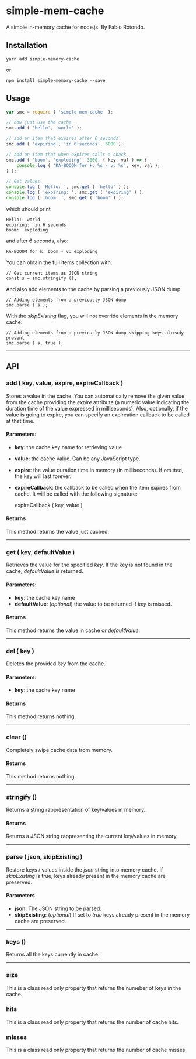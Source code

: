 # simple-mem-cache

A simple in-memory cache for node.js.
By Fabio Rotondo.

## Installation

    yarn add simple-memory-cache

or

    npm install simple-memory-cache --save


## Usage

```javascript
var smc = require ( 'simple-mem-cache' );

// now just use the cache
smc.add ( 'hello', 'world' );

// add an item that expires after 6 seconds
smc.add ( 'expiring', 'in 6 seconds', 6000 );

// add an item that when expires calls a cback
smc.add ( 'boom', 'exploding', 3000, ( key, val ) => {
    console.log ( 'KA-BOOOM for k: %s - v: %s', key, val );
} );

// Get values
console.log ( 'Hello: ', smc.get ( 'hello' ) );
console.log ( 'expiring: ', smc.get ( 'expiring' ) );
console.log ( 'boom: ', smc.get ( 'boom' ) );
```

which should print

    Hello:  world
    expiring:  in 6 seconds
    boom:  exploding

and after 6 seconds, also:

    KA-BOOOM for k: boom - v: exploding


You can obtain the full items collection with:

    // Get current items as JSON string
    const s = smc.stringify ();

And also add elements to the cache by parsing a previously JSON dump:

    // Adding elements from a previously JSON dump
    smc.parse ( s );

With the *skipExisting* flag, you will not override elements in the memory cache:

    // Adding elements from a previously JSON dump skipping keys already present
    smc.parse ( s, true );

----
## API

### add ( key, value, expire, expireCallback )

Stores a value in the cache. You can automatically remove the given value from the cache providing the *expire* attribute (a numeric value indicating the duration time of the value expressed in milliseconds).
Also, optionally, if the value is going to expire, you can specify an expireation callback to be called at that time.

#### Parameters:

* **key**:   the cache key name for retrieving value
* **value**: the cache value. Can be any JavaScript type.
* **expire**: the value duration time in memory (in milliseconds). If omitted, the key will last forever.
* **expireCallback**: the callback to be called when the item expires from cache. It will be called with the following signature:

    expireCallback ( key, value )


#### Returns

This method returns the value just cached.

-----

### get ( key, defaultValue )

Retrieves the value for the specified *key*. If the key is not found in the cache, *defaultValue* is returned.

#### Parameters:

* **key**:   the cache key name
* **defaultValue**: (*optional*) the value to be returned if *key* is missed.

#### Returns

This method returns the value in cache or *defaultValue*.

---
### del ( key )

Deletes the provided *key* from the cache.

#### Parameters:

* **key**:   the cache key name

#### Returns

This method returns nothing.

---
### clear ()

Completely swipe cache data from memory.

#### Returns

This method returns nothing.

---

### stringify ()
Returns a string rappresentation of key/values in memory.

#### Returns

Returns a JSON string rappresenting the current key/values in memory.

---

### parse ( json, skipExisting )

Restore keys / values inside the *json* string into memory cache. If *skipExisting* is true, keys already present in the memory cache are preserved.

#### Parameters

* **json**: The JSON string to be parsed.
* **skipExisting**: (*optional*) If set to *true* keys already present in the memory cache are preserved.

---

### keys ()

Returns all the keys currently in cache.

---

### size 

This is a class read only property that returns the numeber of keys in the cache.

### hits 

This is a class read only property that returns the number of cache hits.

### misses

This is a class read only property that returns the number of cache misses.
